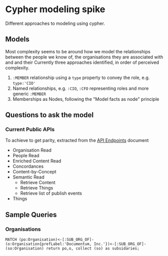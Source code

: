 # Cypher modeling spike
Different approaches to modeling using cypher.

## Models
Most complexity seems to be around how we model the relationships between the people we know of, the organisations they are associated with and  and their Currently three approaches identified, in order of perceived complexity.
1. `:MEMBER` relationship using a `type` property to convey the role, e.g. `type:'CIO'`
1. Named relationships, e.g. `:CIO`, `:CFO` representing roles and more generic `:MEMBER`
1. Memberships as Nodes, following the "Model facts as node" principle

## Questions to ask the model

### Current Public APIs
To achieve to get parity, extracted from the [API Endpoints](https://docs.google.com/document/d/13RuSTXt1kMR8EAXaf94E9MRQPfvjAgrJlbpvItED7Cg/) document
* Organisation Read
* People Read
* Enriched Content Read
* Concordances
* Content-by-Concept
* Semantic Read
  * Retrieve Content
  * Retrieve Things
  * Retrieve list of publish events
* Things

## Sample Queries

### Organisations
```
MATCH (po:Organisation)<-[:SUB_ORG_OF]-(o:Organisation{prefLabel:'Documentum, Inc.'})<-[:SUB_ORG_OF]-(so:Organisation) return po,o, collect (so) as subsidaries;
```
